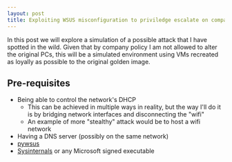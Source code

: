 ```yaml
---
layout: post
title: Exploiting WSUS misconfiguration to priviledge escalate on companies Windows computers
---
```


In this post we will explore a simulation of a possible attack that I have spotted in the wild. Given that by company policy I am not allowed to alter the original PCs, this will be a simulated environment using VMs recreated as loyally as possible to the original golden image.

## Pre-requisites
- Being able to control the network's DHCP
  - This can be achieved in multiple ways in reality, but the way I'll do it is by bridging network interfaces and disconnecting the "wifi"
  - An example of more "stealthy" attack would be to host a wifi network
- Having a DNS server (possibly on the same network)
- [pywsus](https://github.com/GoSecure/pywsus)
- [Sysinternals](https://learn.microsoft.com/en-us/sysinternals/) or any Microsoft signed executable
